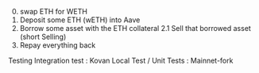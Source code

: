 0. swap ETH for WETH
1. Deposit some ETH (wETH) into Aave
2. Borrow some asset with the ETH collateral
   2.1 Sell that borrowed asset (short Selling)
3. Repay everything back

Testing
Integration test : Kovan
Local Test / Unit Tests : Mainnet-fork
